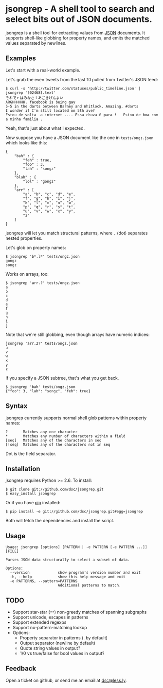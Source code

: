 # jsongrep - A shell tool to search and select bits out of JSON documents.

jsongrep is a shell tool for extracting values from [JSON](http://json.org) documents. It supports shell-like globbing for property names, and emits the matched values separated by newlines.


## Examples

Let's start with a real-world example.

Let's grab the even tweets from the last 10 pulled from Twitter's JSON feed:

    $ curl -s 'http://twitter.com/statuses/public_timeline.json' | jsongrep '[02468].text'
    それでｒはみなさｌあごきげんよい
    ARGHHHHHH. facebook is being gay
    5-5 in the darts between Barney and Whitlock. Amazing. #darts
    I wonder if I'm still located on 5th ave?
    Estou de volta  a internet .... Essa chuva ñ para !   Estou de boa com a minha familia .

Yeah, that's just about what I expected.

Now suppose you have a JSON document like the one in `tests/ongz.json` which looks like this:

    {
        "bah" : {
            "feh" : true,
            "foo" : 3,
            "lah" : "songz"
        },
        "blah" : {
            "lol" : "gongz"
        },
        "arr" : [
            "a", "b", "c", "d", "e", 
            "f", "g", "h", "i", "j", 
            "k", "l", "m", "n", "o", 
            "p", "q", "r", "s", "t", 
            "u", "v", "w", "x", "y", 
            "z"
        ]
    }

jsongrep will let you match structural patterns, where `.` (dot) separates nested properties. 

Let's glob on property names:

    $ jsongrep 'b*.l*' tests/ongz.json
    gongz
    songz

Works on arrays, too:

    $ jsongrep 'arr.?' tests/ongz.json
    a
    b
    c
    d
    e
    f
    g
    h
    i
    j

Note that we're still globbing, even though arrays have numeric indices:

    jsongrep 'arr.2?' tests/ongz.json
    u
    v
    w
    x
    y
    z

If you specify a JSON subtree, that's what you get back.

    $ jsongrep 'bah' tests/ongz.json 
    {"foo": 3, "lah": "songz", "feh": true}


## Syntax

jsongrep currently supports normal shell glob patterns within property names:

    ?       Matches any one character
    *       Matches any number of characters within a field
    [seq]   Matches any of the characters in seq
    [!seq]  Matches any of the characters not in seq

Dot is the field separator.


## Installation

jsongrep requires Python >= 2.6. To install:

    $ git clone git://github.com/dsc/jsongrep.git
    $ easy_install jsongrep

Or if you have [pip](http://pip.openplans.org/) installed:

    $ pip install -e git://github.com/dsc/jsongrep.git#egg=jsongrep

Both will fetch the dependencies and install the script.


## Usage

    Usage: jsongrep [options] [PATTERN | -e PATTERN [-e PATTERN ...]] [FILE]

    Parses JSON data structurally to select a subset of data.

    Options:
      --version             show program's version number and exit
      -h, --help            show this help message and exit
      -e PATTERNS, --pattern=PATTERNS
                            Additional patterns to match.


## TODO

 * Support star-star (`**`) non-greedy matches of spanning subgraphs
 * Support unicode, escapes in patterns
 * Support extended regexps
 * Support no-pattern-matching lookup
 * Options:
    * Property separator in patterns (. by default)
    * Output separator (newline by default)
    * Quote string values in output?
    * 1/0 vs true/false for bool values in output?


## Feedback

Open a ticket on github, or send me an email at [dsc@less.ly](mailto:dsc@less.ly).

